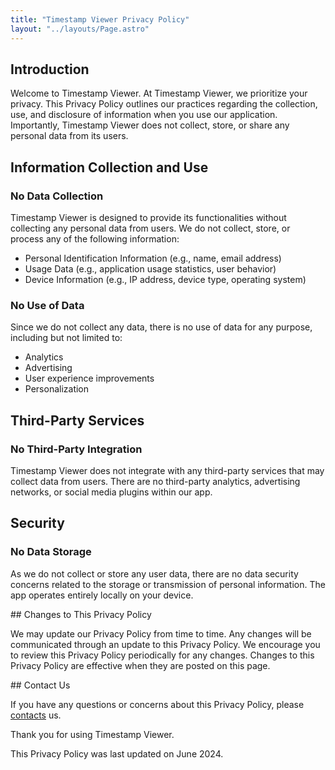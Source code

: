 ```yaml
---
title: "Timestamp Viewer Privacy Policy"
layout: "../layouts/Page.astro"
---
```


## Introduction


Welcome to Timestamp Viewer. At Timestamp Viewer, we prioritize your privacy. This Privacy Policy outlines our practices regarding the collection, use, and disclosure of information when you use our application. Importantly, Timestamp Viewer does not collect, store, or share any personal data from its users.

## Information Collection and Use


### No Data Collection

Timestamp Viewer is designed to provide its functionalities without collecting any personal data from users. We do not collect, store, or process any of the following information:

*   Personal Identification Information (e.g., name, email address)
*   Usage Data (e.g., application usage statistics, user behavior)
*   Device Information (e.g., IP address, device type, operating system)

### No Use of Data

Since we do not collect any data, there is no use of data for any purpose, including but not limited to:

*   Analytics
*   Advertising
*   User experience improvements
*   Personalization

## Third-Party Services


### No Third-Party Integration

Timestamp Viewer does not integrate with any third-party services that may collect data from users. There are no third-party analytics, advertising networks, or social media plugins within our app.

## Security


### No Data Storage

As we do not collect or store any user data, there are no data security concerns related to the storage or transmission of personal information. The app operates entirely locally on your device.

## Changes to This Privacy Policy


We may update our Privacy Policy from time to time. Any changes will be communicated through an update to this Privacy Policy. We encourage you to review this Privacy Policy periodically for any changes. Changes to this Privacy Policy are effective when they are posted on this page.

## Contact Us

If you have any questions or concerns about this Privacy Policy, please [contacts](/#contacts) us.

Thank you for using Timestamp Viewer.

This Privacy Policy was last updated on June 2024.